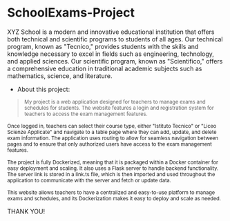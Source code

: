 # SchoolExams-Project
XYZ School is a modern and innovative educational institution that offers both technical and scientific programs to students of all ages. Our technical program, known as "Tecnico," provides students with the skills and knowledge necessary to excel in fields such as engineering, technology, and applied sciences. Our scientific program, known as "Scientifico," offers a comprehensive education in traditional academic subjects such as mathematics, science, and literature.

- About this project: 

> <sup>My project is a web application designed for teachers to manage exams and schedules for students. The website features a login and registration system for teachers to access the exam management features.</sup>

<sup>Once logged in, teachers can select their course type, either "Istituto Tecnico" or "Liceo Scienze Applicate" and navigate to a table page where they can add, update, and delete exam information. The application uses routing to allow for seamless navigation between pages and to ensure that only authorized users have access to the exam management features.</sup>

<sup>The project is fully Dockerized, meaning that it is packaged within a Docker container for easy deployment and scaling. It also uses a Flask server to handle backend functionality. The server link is stored in a link.ts file, which is then imported and used throughout the application to communicate with the server and fetch or update data.</sup>

<sup>This website allows teachers to have a centralized and easy-to-use platform to manage exams and schedules, and its Dockerization makes it easy to deploy and scale as needed.</sup>

THANK YOU!

